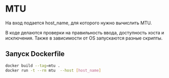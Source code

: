 # MTU
На вход подается host_name, для которого нужно вычислить MTU.

В коде делаются проверки на правильность ввода, доступность хоста и исключения. Также в зависимости от OS запускаются разные скрипты.

## Запуск Dockerfile
```bash
docker build --tag=mtu .
docker run -t --rm mtu  --host [host_name]
```

